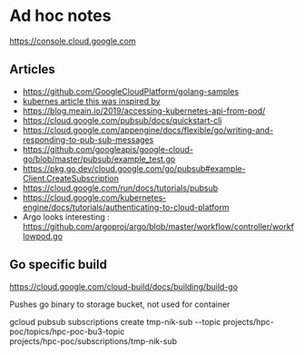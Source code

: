 # Ad hoc notes


https://console.cloud.google.com

## Articles 
* https://github.com/GoogleCloudPlatform/golang-samples
* [kubernes article this was inspired by](https://kubernetes.io/docs/tasks/job/fine-parallel-processing-work-queue/)
* https://blog.meain.io/2019/accessing-kubernetes-api-from-pod/
* https://cloud.google.com/pubsub/docs/quickstart-cli
* https://cloud.google.com/appengine/docs/flexible/go/writing-and-responding-to-pub-sub-messages
* https://github.com/googleapis/google-cloud-go/blob/master/pubsub/example_test.go
* https://pkg.go.dev/cloud.google.com/go/pubsub#example-Client.CreateSubscription
* https://cloud.google.com/run/docs/tutorials/pubsub
* https://cloud.google.com/kubernetes-engine/docs/tutorials/authenticating-to-cloud-platform
* Argo looks interesting : https://github.com/argoproj/argo/blob/master/workflow/controller/workflowpod.go

## Go specific build
https://cloud.google.com/cloud-build/docs/building/build-go

Pushes go binary to storage bucket, not used for container



gcloud pubsub subscriptions create tmp-nik-sub --topic projects/hpc-poc/topics/hpc-poc-bu3-topic  
projects/hpc-poc/subscriptions/tmp-nik-sub

